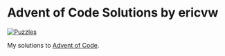 # Advent of Code Solutions by ericvw

[![Puzzles](https://github.com/ericvw/advent-of-code/actions/workflows/puzzles.yaml/badge.svg)](https://github.com/ericvw/advent-of-code/actions/workflows/puzzles.yaml)

My solutions to [Advent of Code](https://adventofcode.com/).

